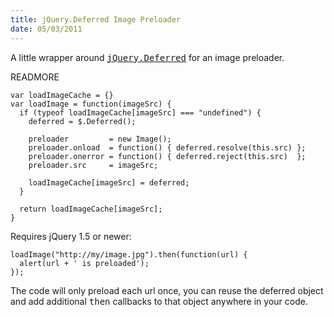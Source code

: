 ```yaml
--- 
title: jQuery.Deferred Image Preloader
date: 05/03/2011
---
```


[jQuery.Deferred]: http://api.jquery.com/category/deferred-object/

A little wrapper around <tt>[jQuery.Deferred]</tt> for an image preloader.

READMORE

    var loadImageCache = {}
    var loadImage = function(imageSrc) {
      if (typeof loadImageCache[imageSrc] === "undefined") {
        deferred = $.Deferred();
  
        preloader         = new Image();
        preloader.onload  = function() { deferred.resolve(this.src) };
        preloader.onerror = function() { deferred.reject(this.src)  };
        preloader.src     = imageSrc;

        loadImageCache[imageSrc] = deferred;
      }
      
      return loadImageCache[imageSrc];
    }

Requires jQuery 1.5 or newer:

    loadImage("http://my/image.jpg").then(function(url) {
      alert(url + ' is preloaded');
    });
    
The code will only preload each url once, you can reuse the deferred object and add additional <tt>then</tt> callbacks to that object anywhere in your code.